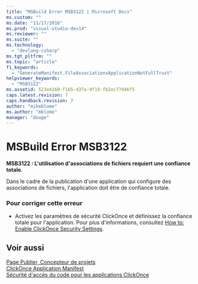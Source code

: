 ```yaml
---
title: "MSBuild Error MSB3122 | Microsoft Docs"
ms.custom: ""
ms.date: "11/17/2016"
ms.prod: "visual-studio-dev14"
ms.reviewer: ""
ms.suite: ""
ms.technology: 
  - "devlang-csharp"
ms.tgt_pltfrm: ""
ms.topic: "article"
f1_keywords: 
  - "GenerateManifest.FileAssociationsApplicationNotFullTrust"
helpviewer_keywords: 
  - "MSB3122"
ms.assetid: 523e4160-f165-437a-9f19-fb2ec77d46f5
caps.latest.revision: 7
caps.handback.revision: 7
author: "mikeblome"
ms.author: "mblome"
manager: "douge"
---
```

# MSBuild Error MSB3122
**MSB3122 : L'utilisation d'associations de fichiers requiert une confiance totale.**  
  
 Dans le cadre de la publication d'une application qui configure des associations de fichiers, l'application doit être de confiance totale.  
  
### Pour corriger cette erreur  
  
-   Activez les paramètres de sécurité ClickOnce et définissez la confiance totale pour l'application.  Pour plus d'informations, consultez [How to: Enable ClickOnce Security Settings](../deployment/how-to-enable-clickonce-security-settings.md).  
  
## Voir aussi  
 [Page Publier, Concepteur de projets](../ide/reference/publish-page-project-designer.md)   
 [ClickOnce Application Manifest](../deployment/clickonce-application-manifest.md)   
 [Sécurité d'accès du code pour les applications ClickOnce](../deployment/code-access-security-for-clickonce-applications.md)